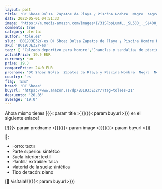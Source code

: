 ```yaml
---
layout: post
title: 'DC Shoes Bolsa  Zapatos de Playa y Piscina Hombre  Negro  Negro/ 001 Black  001   40.5 EU'
date: 2022-05-01 04:51:33
image: 'https://m.media-amazon.com/images/I/31SRbpLumtL._SL500_._SL400_.jpg'
comments: true
category: ofertas
author: 'tole.es'
slug: 'B019J3E32Y-es DC Shoes Bolsa Zapatos de Playa y Piscina Hombre Negro...'
sku: 'B019J3E32Y-es'
tags: [ 'Calzado deportivo para hombre','Chanclas y sandalias de piscina para hombre','Zapatillas y calzado deportivo para hombre','Zapatos','Zapatos para hombre','Zapatos y complementos','dc shoes','zapatos','🇪🇸', ]
actualPrice: 19.0 EUR
currency: EUR
price: 19.0
comparePrice: 24.0 EUR
prodname: 'DC Shoes Bolsa  Zapatos de Playa y Piscina Hombre  Negro  Negro/ 001 Black  001   40.5 EU'
country: 'es'
flag: '🇪🇸'
brand: 'DC Shoes'
buyurl: 'https://www.amazon.es/dp/B019J3E32Y/?tag=tolees-21'
descuento: '20.83'
average: '19.0'
---
```


Ahora mismo tienes [{{< param title >}}]({{< param buyurl >}}) en el siguiente enlace!

[![{{< param prodname >}}]({{< param image >}})]({{< param buyurl >}})

🔎:

- Forro: textil
- Parte superior: sintético
- Suela interior: textil
- Plantilla extraíble: falsa
- Material de la suela: sintética
- Tipo de tacón: plano

[🛒 Visítala!!!]({{< param buyurl >}})
